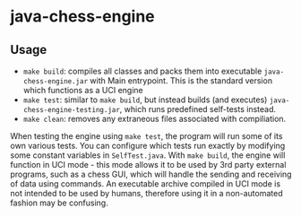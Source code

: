 # java-chess-engine

## Usage
- `make build`: compiles all classes and packs them into executable `java-chess-engine.jar` with Main entrypoint. This is the standard version which functions as a UCI engine
- `make test`: similar to `make build`, but instead builds (and executes) `java-chess-engine-testing.jar`, which runs predefined self-tests instead.
- `make clean`: removes any extraneous files associated with compiliation.

When testing the engine using `make test`, the program will run some of its own various tests. You can configure which tests run exactly by modifying some constant variables in `SelfTest.java`.  With `make build`, the engine will function in UCI mode - this mode allows it to be used by 3rd party external programs, such as a chess GUI, which will handle the sending and receiving of data using commands. An executable archive compiled in UCI mode is not intended to be used by humans, therefore using it in a non-automated fashion may be confusing.
